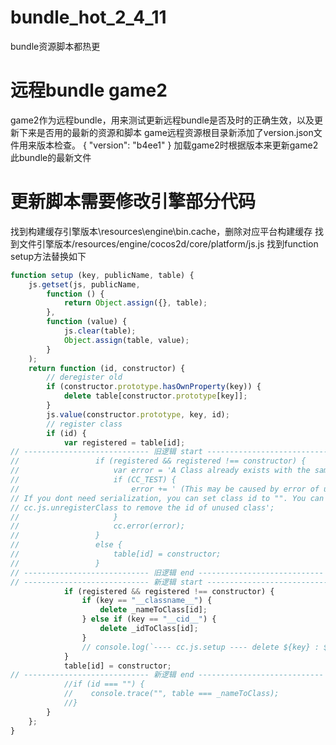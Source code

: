 # bundle_hot_2_4_11
bundle资源脚本都热更

# 远程bundle game2
game2作为远程bundle，用来测试更新远程bundle是否及时的正确生效，以及更新下来是否用的最新的资源和脚本
game远程资源根目录新添加了version.json文件用来版本检查。
{
  "version": "b4ee1"
}
加载game2时根据版本来更新game2此bundle的最新文件

# 更新脚本需要修改引擎部分代码
找到构建缓存引擎版本\resources\engine\bin\.cache，删除对应平台构建缓存
找到文件引擎版本/resources/engine/cocos2d/core/platform/js.js
找到function setup方法替换如下

```JavaScript
function setup (key, publicName, table) {
    js.getset(js, publicName,
        function () {
            return Object.assign({}, table);
        },
        function (value) {
            js.clear(table);
            Object.assign(table, value);
        }
    );
    return function (id, constructor) {
        // deregister old
        if (constructor.prototype.hasOwnProperty(key)) {
            delete table[constructor.prototype[key]];
        }
        js.value(constructor.prototype, key, id);
        // register class
        if (id) {
            var registered = table[id];
// ---------------------------- 旧逻辑 start ----------------------------
//                 if (registered && registered !== constructor) {
//                     var error = 'A Class already exists with the same ' + key + ' : "' + id + '".';
//                     if (CC_TEST) {
//                         error += ' (This may be caused by error of unit test.) \
// If you dont need serialization, you can set class id to "". You can also call \
// cc.js.unregisterClass to remove the id of unused class';
//                     }
//                     cc.error(error);
//                 }
//                 else {
//                     table[id] = constructor;
//                 }
// ---------------------------- 旧逻辑 end ----------------------------
// ---------------------------- 新逻辑 start ----------------------------
            if (registered && registered !== constructor) {
                if (key == "__classname__") {
                    delete _nameToClass[id];
                } else if (key == "__cid__") {
                    delete _idToClass[id];
                }
                // console.log(`---- cc.js.setup ---- delete ${key} : ${id}`);
            }
            table[id] = constructor;
// ---------------------------- 新逻辑 end ----------------------------
            //if (id === "") {
            //    console.trace("", table === _nameToClass);
            //}
        }
    };
}
```

